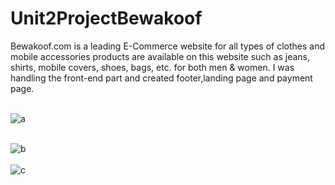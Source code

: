 # Unit2ProjectBewakoof
Bewakoof.com is a leading E-Commerce website for all types of clothes and mobile accessories products are 
available on this website such as jeans, shirts, mobile covers, shoes, bags, etc. for both men &amp; women. I was 
handling the front-end part and created footer,landing page and payment page.
<br/>
<br/>

![a](https://user-images.githubusercontent.com/100849820/205709364-fb3677f6-6499-4990-96d7-d027ea56b409.png)
<br/>
<br/>

![b](https://user-images.githubusercontent.com/100849820/205709413-f40a891b-16a0-464c-b536-b9643bed4da6.png)
<br/>
<br/>
![c](https://user-images.githubusercontent.com/100849820/205709419-4c2ab88b-5832-429b-a38e-01531920c002.png)
